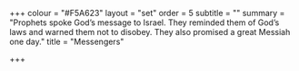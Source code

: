 +++
colour = "#F5A623"
layout = "set"
order = 5
subtitle = ""
summary = "Prophets spoke God’s message to Israel. They reminded them of God’s laws and warned them not to disobey. They also promised a great Messiah one day."
title = "Messengers"

+++
